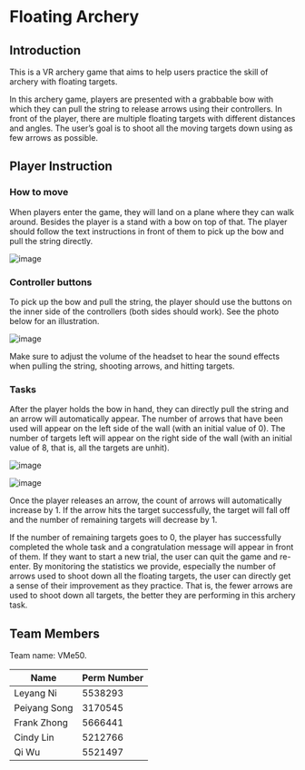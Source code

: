 # Floating Archery

## Introduction 

This is a VR archery game that aims to help users practice the skill of archery with floating targets.

In this archery game, players are presented with a grabbable bow with which they can pull the string to release arrows using their controllers. In front of the player, there are multiple floating targets with different distances and angles. The user’s goal is to shoot all the moving targets down using as few arrows as possible.

## Player Instruction

### How to move

When players enter the game, they will land on a plane where they can walk around. Besides the player is a stand with a bow on top of that. The player should follow the text instructions in front of them to pick up the bow and pull the string directly. 

![image](https://github.com/LeyangNi/VMe50/assets/107967055/0d49e0e3-61b2-4819-8864-40e260eb70fc)

### Controller buttons

To pick up the bow and pull the string, the player should use the buttons on the inner side of the controllers (both sides should work). See the photo below for an illustration.

![image](https://github.com/LeyangNi/VMe50/assets/107967055/9c89a3b5-209c-4e01-a2d5-dc1bf7961528)

Make sure to adjust the volume of the headset to hear the sound effects when pulling the string, shooting arrows, and hitting targets. 

### Tasks

After the player holds the bow in hand, they can directly pull the string and an arrow will automatically appear. The number of arrows that have been used will appear on the left side of the wall (with an initial value of 0). The number of targets left will appear on the right side of the wall (with an initial value of 8, that is, all the targets are unhit). 

![image](https://github.com/LeyangNi/VMe50/assets/107967055/5713a727-7c26-40cb-acaf-41ca9cd23590)

![image](https://github.com/LeyangNi/VMe50/assets/107967055/916c91d6-1ef4-4b1a-92e5-06a26f588378)

Once the player releases an arrow, the count of arrows will automatically increase by 1. If the arrow hits the target successfully, the target will fall off and the number of remaining targets will decrease by 1. 

If the number of remaining targets goes to 0, the player has successfully completed the whole task and a congratulation message will appear in front of them. If they want to start a new trial, the user can quit the game and re-enter. By monitoring the statistics we provide, especially the number of arrows used to shoot down all the floating targets, the user can directly get a sense of their improvement as they practice. That is, the fewer arrows are used to shoot down all targets, the better they are performing in this archery task.

## Team Members

Team name: VMe50.

|      Name     | Perm Number |
| ------------- | ----------- |
|   Leyang Ni   |   5538293   | 
| Peiyang Song  |   3170545   |
|  Frank Zhong  |   5666441   |
|   Cindy Lin   |   5212766   |
|     Qi Wu     |   5521497   |
